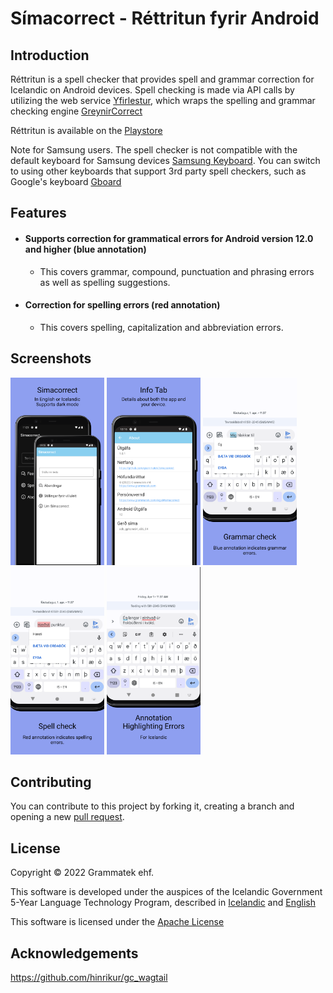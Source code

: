 # Símacorrect - Réttritun fyrir Android

## Introduction

Réttritun is a spell checker that provides spell and grammar correction for Icelandic on Android devices.
Spell checking is made via API calls by utilizing the web service [Yfirlestur](https://github.com/mideind/), which  wraps the spelling and grammar checking engine
[GreynirCorrect](https://github.com/mideind/GreynirCorrect)


Réttritun is available on the [Playstore]()

Note for Samsung users. The spell checker is not compatible with the default keyboard for Samsung devices [Samsung Keyboard](https://play.google.com/store/apps/details?id=com.samsung.emojikeyboard.themes&hl=is&gl=US). You can switch to using other keyboards that support 3rd party spell checkers, such as Google's keyboard [Gboard](https://play.google.com/store/apps/details?id=com.google.android.inputmethod.latin&hl=is&gl=US) 

## Features
- #### Supports correction for grammatical errors for Android version 12.0 and higher (blue annotation)
    - This covers grammar, compound, punctuation and phrasing errors as well as spelling suggestions.
- #### Correction for spelling errors (red annotation)
    - This covers spelling, capitalization and abbreviation errors.


## Screenshots

<p float="left">
  <img src=".github/images/Google Pixel 4 XL Screenshot 0.png" width = 150/>
  <img src=".github/images/Google Pixel 4 XL Screenshot 1.png" width = 150/>
  <img src=".github/images/Google Pixel 4 XL Screenshot 2.png" width = 150/>
  <img src=".github/images/Google Pixel 4 XL Screenshot 3.png" width = 150/>
  <img src=".github/images/Google Pixel 4 XL Screenshot 4.png" width = 150/>
</p>


## Contributing

You can contribute to this project by forking it, creating a branch and opening a new
[pull request](https://github.com/grammatek/simacorrect/pulls).

## License

Copyright © 2022 Grammatek ehf.


This software is developed under the auspices of the Icelandic Government 5-Year Language Technology Program, described in
[Icelandic](https://www.stjornarradid.is/lisalib/getfile.aspx?itemid=56f6368e-54f0-11e7-941a-005056bc530c) and
[English](https://clarin.is/media/uploads/mlt-en.pdf)

This software is licensed under the [Apache License](LICENSE)

## Acknowledgements
https://github.com/hinrikur/gc_wagtail

